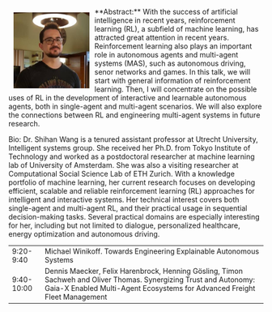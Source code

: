 <style>
.col-1{nowrap;}
</style>

<img src="assets/images/me.jpg" alt="Stephen Cranefield" style="max-width: 150px; float: left; margin-left: 10px; margin-right: 10px;">

<p style="margin-top: -10px;"> **Abstract:** With the success of artificial intelligence in recent years, reinforcement learning (RL), a subfield of machine learning, has attracted great attention in recent years. Reinforcement learning also plays an important role in autonomous agents and multi-agent systems (MAS), such as autonomous driving, senor networks and games. In this talk, we will start with general information of reinforcement learning. Then, I will concentrate on the possible uses of RL in the development of interactive and learnable autonomous agents, both in single-agent and multi-agent scenarios. We will also explore the connections between RL and engineering multi-agent systems in future research.

Bio: Dr. Shihan Wang is a tenured assistant professor at Utrecht University, Intelligent systems group. She received her Ph.D. from Tokyo Institute of Technology and worked as a postdoctoral researcher at machine learning lab of University of Amsterdam. She was also a visiting researcher at Computational Social Science Lab of ETH Zurich. With a knowledge portfolio of machine learning, her current research focuses on developing efficient, scalable and reliable reinforcement learning (RL) approaches for intelligent and interactive systems. Her technical interest covers both single-agent and multi-agent RL, and their practical usage in sequential decision-making tasks. Several practical domains are especially interesting for her, including but not limited to dialogue, personalized healthcare, energy optimization and autonomous driving.


<table>
  <tr>
    <td class='col-1'>9:20-9:40</td>
    <td>Michael Winikoff. Towards Engineering Explainable Autonomous Systems</td>
  </tr>
  <tr>
    <td class='col-1'>9:40-10:00</td>
    <td>Dennis Maecker, Felix Harenbrock, Henning Gösling, Timon Sachweh and Oliver Thomas. Synergizing Trust and Autonomy: Gaia-X Enabled Multi-Agent Ecosystems for Advanced Freight Fleet Management</td>
  </tr>
</table>
